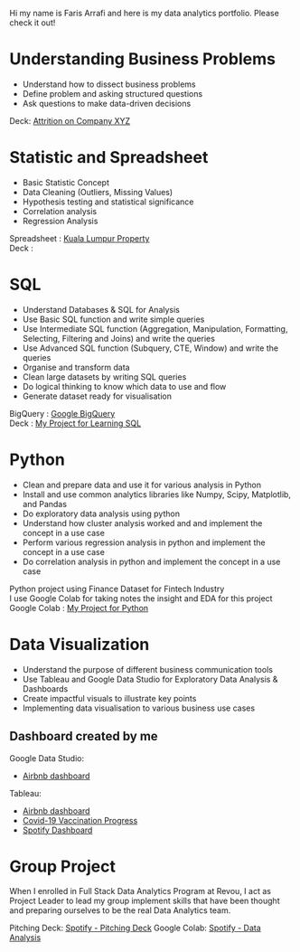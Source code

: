 Hi my name is Faris Arrafi and here is my data analytics portfolio. Please check it out!

# Understanding Business Problems
- Understand how to dissect business problems
- Define problem and asking structured questions
- Ask questions to make data-driven decisions

Deck: [Attrition on Company XYZ](https://drive.google.com/file/d/1jvIslUrZdYYh7fd5noYUqhtzVmKoeh0x/view?usp=sharing)

# Statistic and Spreadsheet
- Basic Statistic Concept
- Data Cleaning (Outliers, Missing Values)
- Hypothesis testing and statistical significance
- Correlation analysis
- Regression Analysis

Spreadsheet : [Kuala Lumpur Property](https://docs.google.com/spreadsheets/d/118st7W56CvJfhlreEI3KkNqLJMwqZteL97kdqkf0XJE/edit?usp=sharing)  
Deck        : 

# SQL
- Understand Databases & SQL for Analysis
- Use Basic SQL function and write simple queries
- Use Intermediate SQL function (Aggregation, Manipulation, Formatting, Selecting, Filtering and Joins) and write the queries
- Use Advanced SQL function (Subquery, CTE, Window) and write the queries
- Organise and transform data
- Clean large datasets by writing SQL queries
- Do logical thinking to know which data to use and flow
- Generate dataset ready for visualisation

BigQuery  : [Google BigQuery](https://console.cloud.google.com/bigquery?sq=128009202058:f0180204f46d4b41afb410cb86329ad1)  
Deck      : [My Project for Learning SQL](https://drive.google.com/file/d/15oRPrablfHHgRikUVtbrDYwCspog0AjN/view?usp=sharing)

# Python
- Clean and prepare data and use it for various analysis in Python
- Install and use common analytics libraries like Numpy, Scipy, Matplotlib, and Pandas
- Do exploratory data analysis using python
- Understand how cluster analysis worked and and implement the concept in a use case
- Perform various regression analysis in python and implement the concept in a use case
- Do correlation analysis in python and implement the concept in a use case

Python project using Finance Dataset for Fintech Industry  
I use Google Colab for taking notes the insight and EDA for this project  
Google Colab  : [My Project for Python](https://colab.research.google.com/drive/13vHicTQmN3MUb6IZrkLThLRh50ti55IZ?usp=sharing)

# Data Visualization
- Understand the purpose of different business communication tools
- Use Tableau and Google Data Studio for Exploratory Data Analysis & Dashboards
- Create impactful visuals to illustrate key points
- Implementing data visualisation to various business use cases

## Dashboard created by me
Google Data Studio:
- [Airbnb dashboard](https://datastudio.google.com/reporting/c7c117c0-f1e6-4bd3-a985-07283cb2736b)

Tableau:
- [Airbnb dashboard](https://public.tableau.com/app/profile/faris.arrafi/viz/AirbnbAnalysisDashboard_16693803004180/Dashboard1)
- [Covid-19 Vaccination Progress](https://public.tableau.com/app/profile/faris.arrafi/viz/COVID-19VaccinationProgress_16693804348330/DashboardCovid19VaccinationProgress)
- [Spotify Dashboard](https://public.tableau.com/app/profile/faris.arrafi/viz/SpotifyAnalysisDashboard-MusicConsultant/Dashboard1)

# Group Project
When I enrolled in Full Stack Data Analytics Program at Revou, I act as Project Leader to lead my group implement skills that have been thought and preparing ourselves to be the real Data Analytics team.

Pitching Deck: [Spotify - Pitching Deck](https://drive.google.com/file/d/12rjF2yQ1uqA3mKkIt3Mpqq8_ts4go437/view?usp=sharing)
Google Colab: [Spotify - Data Analysis](https://colab.research.google.com/drive/1n8w1LaD2JG9bhZzH_uZGZF7XQrNesLjj?usp=sharing)
